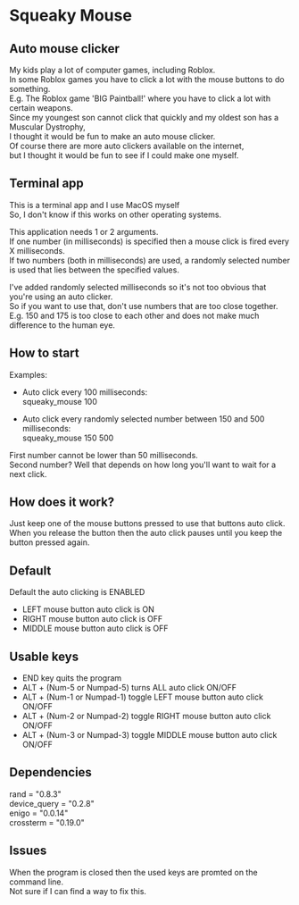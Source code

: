 # Squeaky Mouse
## Auto mouse clicker

My kids play a lot of computer games, including Roblox.\
In some Roblox games you have to click a lot with the mouse buttons to do something.\
E.g. The Roblox game 'BIG Paintball!' where you have to click a lot with certain weapons.\
Since my youngest son cannot click that quickly and my oldest son has a Muscular Dystrophy,\
I thought it would be fun to make an auto mouse clicker.\
Of course there are more auto clickers available on the internet,\
but I thought it would be fun to see if I could make one myself.

## Terminal app
This is a terminal app and I use MacOS myself\
So, I don't know if this works on other operating systems.

This application needs 1 or 2 arguments.\
If one number (in milliseconds) is specified then a mouse click is fired every X milliseconds.\
If two numbers (both in milliseconds) are used, a randomly selected number is used that lies between the specified values.

I've added randomly selected milliseconds so it's not too obvious that you're using an auto clicker.\
So if you want to use that, don't use numbers that are too close together.\
E.g. 150 and 175 is too close to each other and does not make much difference to the human eye.

## How to start
Examples:
* Auto click every 100 milliseconds:\
squeaky_mouse 100

* Auto click every randomly selected number between 150 and 500 milliseconds:\
squeaky_mouse 150 500

First number cannot be lower than 50 milliseconds.\
Second number? Well that depends on how long you'll want to wait for a next click.

## How does it work?
Just keep one of the mouse buttons pressed to use that buttons auto click.\
When you release the button then the auto click pauses until you keep the button pressed again.

## Default
Default the auto clicking is ENABLED
* LEFT mouse button auto click is ON
* RIGHT mouse button auto click is OFF
* MIDDLE mouse button auto click is OFF

## Usable keys
* END key quits the program
* ALT + (Num-5 or Numpad-5) turns ALL auto click ON/OFF
* ALT + (Num-1 or Numpad-1) toggle LEFT mouse button auto click ON/OFF
* ALT + (Num-2 or Numpad-2) toggle RIGHT mouse button auto click ON/OFF
* ALT + (Num-3 or Numpad-3) toggle MIDDLE mouse button auto click ON/OFF

## Dependencies
rand = "0.8.3"\
device_query = "0.2.8"\
enigo = "0.0.14"\
crossterm = "0.19.0"

## Issues
When the program is closed then the used keys are promted on the command line.\
Not sure if I can find a way to fix this.

